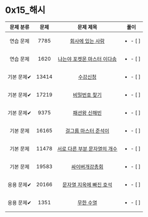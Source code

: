 # 0x15_해시

| 문제 분류 | 문제 | 문제 제목 | 풀이 |
| :--: | :--: | :--: | :--: |
| 연습 문제 | 7785 | [회사에 있는 사람](https://www.acmicpc.net/problem/7785) | <ul><li>- [ ] </li></ul> |
| 연습 문제 | 1620 | [나는야 포켓몬 마스터 이다솜](https://www.acmicpc.net/problem/1620) | <ul><li>- [ ] </li></ul> |
| 기본 문제✔ | 13414 | [수강신청](https://www.acmicpc.net/problem/13414) | <ul><li>- [ ] </li></ul> |
| 기본 문제✔ | 17219 | [비밀번호 찾기](https://www.acmicpc.net/problem/17219) | <ul><li>- [ ] </li></ul> |
| 기본 문제✔ | 9375 | [패션왕 신해빈](https://www.acmicpc.net/problem/9375) | <ul><li>- [ ] </li></ul> |
| 기본 문제 | 16165 | [걸그룹 마스터 준석이](https://www.acmicpc.net/problem/16165) | <ul><li>- [ ] </li></ul> |
| 기본 문제 | 11478 | [서로 다른 부분 문자열의 개수](https://www.acmicpc.net/problem/11478) | <ul><li>- [ ] </li></ul> |
| 기본 문제 | 19583 | [싸이버개강총회](https://www.acmicpc.net/problem/19583) | <ul><li>- [ ] </li></ul> |
| 응용 문제✔ | 20166 | [문자열 지옥에 빠진 호석](https://www.acmicpc.net/problem/20166) | <ul><li>- [ ] </li></ul> |
| 응용 문제✔ | 1351 | [무한 수열](https://www.acmicpc.net/problem/1351) | <ul><li>- [ ] </li></ul> |